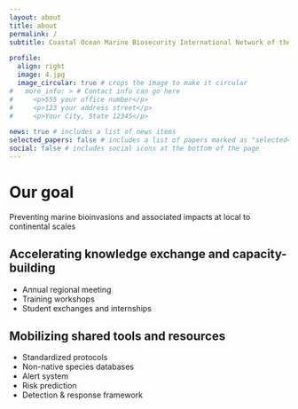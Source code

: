 ```yaml
---
layout: about
title: about
permalink: /
subtitle: Coastal Ocean Marine Biosecurity International Network of the Americas

profile:
  align: right
  image: 4.jpg
  image_circular: true # crops the image to make it circular
#   more_info: > # Contact info can go here
#     <p>555 your office number</p>
#     <p>123 your address street</p>
#     <p>Your City, State 12345</p>

news: true # includes a list of news items
selected_papers: false # includes a list of papers marked as "selected={true}"
social: false # includes social icons at the bottom of the page
---
```


# Our goal
Preventing marine bioinvasions and associated impacts at local to continental scales

## Accelerating knowledge exchange and capacity-building
- Annual regional meeting
- Training workshops
- Student exchanges and internships

## Mobilizing shared tools and resources

- Standardized protocols
- Non-native species databases
- Alert system
- Risk prediction
- Detection & response framework
